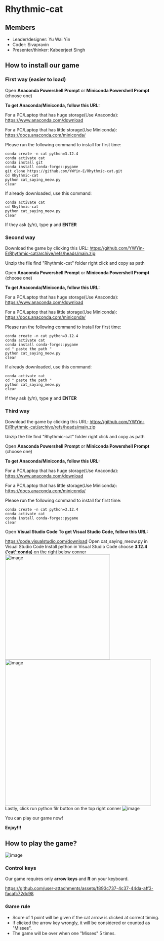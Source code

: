 # Rhythmic-cat

## Members
- Leader/designer: Yu Wai Yin
- Coder: Sivapravin
- Presenter/thinker: Kabeerjeet Singh

## How to install our game

### First way (easier to load)


Open **Anaconda Powershell Prompt** or **Miniconda Powershell Prompt** (choose one)

__To get Anaconda/Miniconda, follow this URL:__

For a PC/Laptop that has huge storage(Use Anaconda): https://www.anaconda.com/download

For a PC/Laptop that has little storage(Use Miniconda): https://docs.anaconda.com/miniconda/





Please run the following command to install for first time:
```
conda create -n cat python=3.12.4
conda activate cat
conda install git
conda install conda-forge::pygame
git clone https://github.com/YWYin-E/Rhythmic-cat.git
cd Rhythmic-cat
python cat_saying_meow.py
clear
```

If already downloaded, use this command:
```
conda activate cat
cd Rhythmic-cat
python cat_saying_meow.py
clear
```

If they ask (y/n), type **y** and **ENTER**





### Second way

Download the game by clicking this URL:
https://github.com/YWYin-E/Rhythmic-cat/archive/refs/heads/main.zip



Unzip the file
find "Rhythmic-cat" folder
right click and copy as path




Open **Anaconda Powershell Prompt** or **Miniconda Powershell Prompt** (choose one)

__To get Anaconda/Miniconda, follow this URL:__

For a PC/Laptop that has huge storage(Use Anaconda): https://www.anaconda.com/download

For a PC/Laptop that has little storage(Use Miniconda): https://docs.anaconda.com/miniconda/





Please run the following command to install for first time:
```
conda create -n cat python=3.12.4
conda activate cat
conda install conda-forge::pygame
cd " paste the path "
python cat_saying_meow.py
clear
```

If already downloaded, use this command:
```
conda activate cat
cd " paste the path "
python cat_saying_meow.py
clear
```
If they ask (y/n), type **y** and **ENTER**


### Third way

Download the game by clicking this URL:
https://github.com/YWYin-E/Rhythmic-cat/archive/refs/heads/main.zip



Unzip the file
find "Rhythmic-cat" folder
right click and copy as path




Open **Anaconda Powershell Prompt** or **Miniconda Powershell Prompt** (choose one)

__To get Anaconda/Miniconda, follow this URL:__

For a PC/Laptop that has huge storage(Use Anaconda): https://www.anaconda.com/download

For a PC/Laptop that has little storage(Use Miniconda): https://docs.anaconda.com/miniconda/





Please run the following command to install for first time:
```
conda create -n cat python=3.12.4
conda activate cat
conda install conda-forge::pygame
clear
```


Open **Visual Studio Code**
__To get Visual Studio Code, follow this URL:__

https://code.visualstudio.com/download
Open cat_saying_meow.py in Visual Studio Code
Install python in Visual Studio Code
choose **3.12.4 ('cat':conda)** on the right below conner 
<img width="339" alt="image" src="https://github.com/user-attachments/assets/ced53be9-8a87-4c1b-8c28-35418d4cf235">
<img width="472" alt="image" src="https://github.com/user-attachments/assets/5cab8533-32af-4232-8d3d-06a8ea8a8eb4">
Lastly, click run python filr button on the top right conner
![image](https://github.com/user-attachments/assets/555722f9-3553-44a8-94ef-da04af84dba4)




You can play our game now!

**Enjoy!!!**


## How to play the game?

![image](https://github.com/user-attachments/assets/c82cfcab-8625-4027-9e41-e7ee147ebe17)

### Control keys
Our game requires only **arrow keys** and **R** on your keyboard.



https://github.com/user-attachments/assets/f893c737-4c37-44da-aff3-facafc72dc98


### Game rule
- Score of 1 point will be given if the cat arrow is clicked at correct timing.
- If clicked the arrow key wrongly, it will be considered or counted as "Misses".
- The game will be over when one "Misses" 5 times. 

